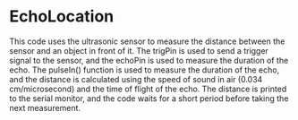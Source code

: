 # EchoLocation
This code uses the ultrasonic sensor to measure the distance between the sensor and an object in front of it. The trigPin is used to send a trigger signal to the sensor, and the echoPin is used to measure the duration of the echo. The pulseIn() function is used to measure the duration of the echo, and the distance is calculated using the speed of sound in air (0.034 cm/microsecond) and the time of flight of the echo. The distance is printed to the serial monitor, and the code waits for a short period before taking the next measurement.
